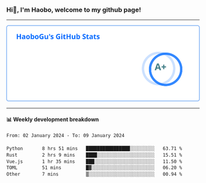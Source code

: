 <!--<h2 align="center"> Hi👋, I'm Haobo, welcome to my github page! </h2>-->
### Hi👋, I'm Haobo, welcome to my github page!
-------

<img href="https://github.com/HaoboGu" src="assets/stats.svg" alt="github stats" /> 

-------

#### 📊 **Weekly development breakdown**
<!--START_SECTION:waka-->

```txt
From: 02 January 2024 - To: 09 January 2024

Python       8 hrs 51 mins   ████████████████░░░░░░░░░   63.71 %
Rust         2 hrs 9 mins    ████░░░░░░░░░░░░░░░░░░░░░   15.51 %
Vue.js       1 hr 35 mins    ███░░░░░░░░░░░░░░░░░░░░░░   11.50 %
TOML         51 mins         █▓░░░░░░░░░░░░░░░░░░░░░░░   06.20 %
Other        7 mins          ▒░░░░░░░░░░░░░░░░░░░░░░░░   00.94 %
```

<!--END_SECTION:waka-->
<!--
backup url: https://github-readme-status-dusky-ten.vercel.app/api?username=HaoboGu&count_private=true&show_icons=true&theme=transparent&border_color=2f80ed
-->
<!--
**HaoboGu/HaoboGu** is a ✨ _special_ ✨ repository because its `README.md` (this file) appears on your GitHub profile.

Here are some ideas to get you started:

- 🔭 I’m currently working on AI-assisted programming tools
- 🌱 I’m currently learning ...
- 👯 I’m looking to collaborate on ...
- 🤔 I’m looking for help with ...
- 💬 Ask me about ...
- 📫 How to reach me: ...
- 😄 Pronouns: ...
- ⚡ Fun fact: ...
-->
